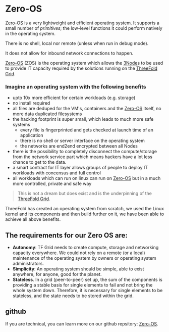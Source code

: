 # Zero-OS

[Zero-OS](threefold__zos) is a very lightweight and efficient operating system. It supports a small number of _primitives_; the low-level functions it could perform natively in the operating system.

There is no shell, local nor remote (unless when run in debug mode).

It does not allow for inbound network connections to happen.

[Zero-OS](threefold__zos) (ZOS) is the operating system which allows the [3Node](threefold__3node)s to be used to provide IT capacity required by the solutions running on the [ThreeFold Grid](threefold__threefold_grid).

### Imagine an operating system with the following benefits

- upto 10x more efficient for certain workloads (e.g. storage)
- no install required
- all files are deduped for the VM's, containers and the [Zero-OS](threefold__zos) itself, no more data duplicated filesystems
- the hacking footprint is super small, which leads to much more safe systems
  - every file is fingerprinted and gets checked at launch time of an application
  - there is no shell or server interface on the operating system
  - the networks are end2end encrypted between all Nodes
- there is the possibility to completely disconnect the compute/storage from the network service part which means hackers have a lot less chance to get to the data.
- a smart contract for IT layer allows groups of people to deploy IT workloads with concensus and full control
- all workloads which can run on linux can run on [Zero-OS](threefold__zos) but in a much more controlled, private and safe way

> This is not a dream but does exist and is the underpinning of the [ThreeFold Grid](threefold__threefold_grid).

ThreeFold has created an operating system from scratch, we used the Linux kernel and its components and then build further on it, we have been able to achieve all above benefits.

## The requirements for our Zero OS are:

- **Autonomy**: TF Grid needs to create compute, storage and networking capacity everywhere. We could not rely on a remote (or a local) maintenance of the operating system by owners or operating system administrators.
- **Simplicity**: An operating system should be simple, able to exist anywhere, for anyone, good for the planet.
- **Stateless**. In a grid (peer-to-peer) set up, the sum of the components is providing a stable basis for single elements to fail and not bring the whole system down. Therefore, it is necessary for single elements to be stateless, and the state needs to be stored within the grid.

## github

If you are technical, you can learn more on our github repsitory: [Zero-OS](https://github.com/Threefoldtech/zos/tree/master/docs).
